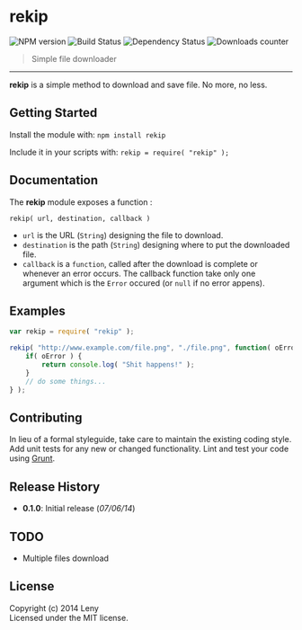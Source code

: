 # rekip 

![NPM version](http://img.shields.io/npm/v/rekip.svg) ![Build Status](http://img.shields.io/travis/leny/rekip.svg) ![Dependency Status](https://david-dm.org/leny/rekip.svg) ![Downloads counter](http://img.shields.io/npm/dm/rekip.svg)

> Simple file downloader

* * *

**rekip** is a simple method to download and save file. No more, no less.

## Getting Started

Install the module with: `npm install rekip`

Include it in your scripts with: `rekip = require( "rekip" );`

## Documentation

The **rekip** module exposes a function : 

    rekip( url, destination, callback )
    
* `url` is the URL (`String`) designing the file to download.
* `destination` is the path (`String`) designing where to put the downloaded file.
* `callback` is a `function`, called after the download is complete or whenever an error occurs. The callback function take only one argument which is the `Error` occured (or `null` if no error appens).

## Examples

```javascript
var rekip = require( "rekip" );

rekip( "http://www.example.com/file.png", "./file.png", function( oError ) {
    if( oError ) {
        return console.log( "Shit happens!" );
    }
    // do some things...
} );
```

## Contributing
In lieu of a formal styleguide, take care to maintain the existing coding style. Add unit tests for any new or changed functionality. Lint and test your code using [Grunt](http://gruntjs.com/).

## Release History

* **0.1.0**: Initial release (*07/06/14*)

## TODO

* Multiple files download

## License
Copyright (c) 2014 Leny  
Licensed under the MIT license.
